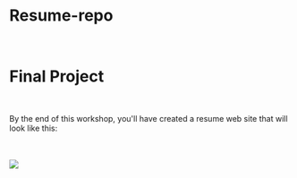 # Resume-repo
<br>
<h1>Final Project</h1>
<br>
<p></p>By the end of this workshop, you'll have created a resume web site that will look like this:</p>
<br>
<br>
<img src="![Resume](https://github.com/user-attachments/assets/e9a5e9a5-92f0-4ae0-b5fa-02b45067b933)">

